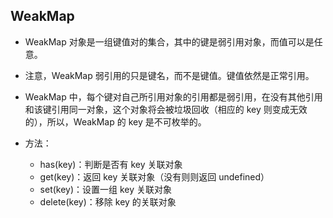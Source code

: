 ## WeakMap

- WeakMap 对象是一组键值对的集合，其中的键是弱引用对象，而值可以是任意。

- 注意，WeakMap 弱引用的只是键名，而不是键值。键值依然是正常引用。

- WeakMap 中，每个键对自己所引用对象的引用都是弱引用，在没有其他引用和该键引用同一对象，这个对象将会被垃圾回收（相应的 key 则变成无效的），所以，WeakMap 的 key 是不可枚举的。

- 方法：
  - has(key)：判断是否有 key 关联对象
  - get(key)：返回 key 关联对象（没有则则返回 undefined）
  - set(key)：设置一组 key 关联对象
  - delete(key)：移除 key 的关联对象
